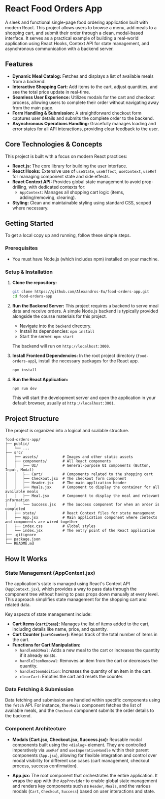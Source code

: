 # React Food Orders App

A sleek and functional single-page food ordering application built with modern React. This project allows users to browse a menu, add meals to a shopping cart, and submit their order through a clean, modal-based interface. It serves as a practical example of building a real-world application using React Hooks, Context API for state management, and asynchronous communication with a backend server.

## Features

-   **Dynamic Meal Catalog:** Fetches and displays a list of available meals from a backend.
-   **Interactive Shopping Cart:** Add items to the cart, adjust quantities, and see the total price update in real-time.
-   **Seamless User Experience:** Utilizes modals for the cart and checkout process, allowing users to complete their order without navigating away from the main page.
-   **Form Handling & Submission:** A straightforward checkout form captures user details and submits the complete order to the backend.
-   **Asynchronous Operations Handling:** Gracefully manages loading and error states for all API interactions, providing clear feedback to the user.

## Core Technologies & Concepts

This project is built with a focus on modern React practices:

-   **React.js:** The core library for building the user interface.
-   **React Hooks:** Extensive use of `useState`, `useEffect`, `useContext`, `useRef` for managing component state and side effects.
-   **React Context API:** Provides global state management to avoid prop-drilling, with dedicated contexts for:
    -   `AppContext`: Manages all shopping cart logic (items, adding/removing, clearing).
-   **Styling:** Clean and maintainable styling using standard CSS, scoped where necessary.

## Getting Started

To get a local copy up and running, follow these simple steps.

### Prerequisites

-   You must have Node.js (which includes npm) installed on your machine.

### Setup & Installation

1.  **Clone the repository:**
    ```sh
    git clone https://github.com/Alexandros-Eu/food-orders-app.git
    cd food-orders-app
    ```

2.  **Run the Backend Server:**
    This project requires a backend to serve meal data and receive orders. A simple Node.js backend is typically provided alongside the course materials for this project.

    -   Navigate into the `backend` directory.
    -   Install its dependencies: `npm install`
    -   Start the server: `npm start`

    The backend will run on `http://localhost:3000`.

3.  **Install Frontend Dependencies:**
    In the root project directory (`food-orders-app`), install the necessary packages for the React app.
    ```sh
    npm install
    ```

4.  **Run the React Application:**
    ```sh
    npm run dev
    ```
    This will start the development server and open the application in your default browser, usually at `http://localhost:3001`.

## Project Structure

The project is organized into a logical and scalable structure.

```
food-orders-app/
├── public/
│   └── ...
├── src/
│   ├── assets/           # Images and other static assets
│   ├── components/       # All React components
│   │   ├── UI/           # General-purpose UI components (Button, Input, Modal)
│   │   ├── Cart/         # Components related to the shopping cart
│   │   ├── Checkout.jsx  # The checkout form component
│   │   ├── Header.jsx    # The main application header
│   │   ├── Meals.jsx     # Component to display the container for all available meals
│   │   ├── Meal.jsx      # Component to display the meal and relevant information
│   │   └── Success.jsx   # The Success component for when an order is completed
│   ├── state/            # React Context files for state management
│   ├── App.jsx           # Main application component where contexts and components are wired together
│   ├── index.css         # Global styles
│   └── index.jsx         # The entry point of the React application
├── .gitignore
├── package.json
└── README.md
```
## How It Works

### State Management (AppContext.jsx)

The application's state is managed using React's Context API (`AppContext.jsx`), which provides a way to pass data through the component tree without having to pass props down manually at every level. This approach simplifies state management for the shopping cart and related data.

Key aspects of state management include:

-   **Cart Items (`cartItems`):** Manages the list of items added to the cart, including details like name, price, and quantity.
-   **Cart Counter (`cartCounter`):** Keeps track of the total number of items in the cart.
-   **Functions for Cart Manipulation:**
    -   `handleAddMeal`: Adds a new meal to the cart or increases the quantity if it already exists.
    -   `handleItemRemoval`: Removes an item from the cart or decreases the quantity.
    -   `handleItemAddition`: Increases the quantity of an item in the cart.
    -   `clearCart`: Empties the cart and resets the counter.

### Data Fetching & Submission

Data fetching and submission are handled within specific components using the `fetch` API. For instance, the `Meals` component fetches the list of available meals, and the `Checkout` component submits the order details to the backend.

### Component Architecture

-   **Modals (Cart.jsx, Checkout.jsx, Success.jsx):** Reusable modal components built using the `<dialog>` element. They are controlled imperatively via `useRef` and `useImperativeHandle` within their parent components (`App.jsx`), allowing for flexible integration and control over modal visibility for different use cases (cart management, checkout process, success confirmation).

-   **App.jsx:** The root component that orchestrates the entire application. It wraps the app with the `AppProvider` to enable global state management and renders key components such as `Header`, `Meals`, and the various modals (`Cart`, `Checkout`, `Success`) based on user interactions and state.







